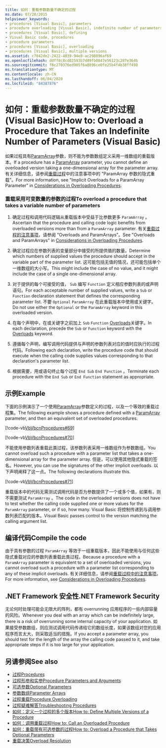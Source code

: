 ```yaml
---
title: 如何：重载参数数量不确定的过程
ms.date: 07/20/2015
helpviewer_keywords:
- procedures [Visual Basic], parameters
- procedure overloading [Visual Basic], indefinite number of parameters
- procedures [Visual Basic], defining
- Visual Basic code, procedures
- procedure parameters
- procedures [Visual Basic], overloading
- procedures [Visual Basic], multiple versions
ms.assetid: c7042de2-2422-4039-94e8-ac298896af69
ms.openlocfilehash: ddff8c8cd82593b7d89fb0847e56123c287e364b
ms.sourcegitcommit: f8c270376ed905f6a8896ce0fe25b4f4b38ff498
ms.translationtype: MT
ms.contentlocale: zh-CN
ms.lasthandoff: 06/04/2020
ms.locfileid: "84387876"
---
```

# <a name="how-to-overload-a-procedure-that-takes-an-indefinite-number-of-parameters-visual-basic"></a><span data-ttu-id="e83f5-102">如何：重载参数数量不确定的过程 (Visual Basic)</span><span class="sxs-lookup"><span data-stu-id="e83f5-102">How to: Overload a Procedure that Takes an Indefinite Number of Parameters (Visual Basic)</span></span>
<span data-ttu-id="e83f5-103">如果过程具有[ParamArray](../../../language-reference/modifiers/paramarray.md)参数，则不能为参数数组定义采用一维数组的重载版本。</span><span class="sxs-lookup"><span data-stu-id="e83f5-103">If a procedure has a [ParamArray](../../../language-reference/modifiers/paramarray.md) parameter, you cannot define an overloaded version taking a one-dimensional array for the parameter array.</span></span> <span data-ttu-id="e83f5-104">有关详细信息，请参阅[重载过程](./considerations-in-overloading-procedures.md)中的注意事项中的 "ParamArray 参数的隐式重载"。</span><span class="sxs-lookup"><span data-stu-id="e83f5-104">For more information, see "Implicit Overloads for a ParamArray Parameter" in [Considerations in Overloading Procedures](./considerations-in-overloading-procedures.md).</span></span>  
  
### <a name="to-overload-a-procedure-that-takes-a-variable-number-of-parameters"></a><span data-ttu-id="e83f5-105">重载采用可变数量的参数的过程</span><span class="sxs-lookup"><span data-stu-id="e83f5-105">To overload a procedure that takes a variable number of parameters</span></span>  
  
1. <span data-ttu-id="e83f5-106">确定过程和调用代码逻辑从重载版本中受益于比参数更多 `ParamArray` 。</span><span class="sxs-lookup"><span data-stu-id="e83f5-106">Ascertain that the procedure and calling code logic benefits from overloaded versions more than from a `ParamArray` parameter.</span></span> <span data-ttu-id="e83f5-107">有关[重载过程的注意事项](./considerations-in-overloading-procedures.md)，请参阅 "Overloads and ParamArrays"。</span><span class="sxs-lookup"><span data-stu-id="e83f5-107">See "Overloads and ParamArrays" in [Considerations in Overloading Procedures](./considerations-in-overloading-procedures.md).</span></span>  
  
2. <span data-ttu-id="e83f5-108">确定过程应在参数列表的变量部分中接受的所提供值的数量。</span><span class="sxs-lookup"><span data-stu-id="e83f5-108">Determine which numbers of supplied values the procedure should accept in the variable part of the parameter list.</span></span> <span data-ttu-id="e83f5-109">这可能包括无值的情况，还可能包括单个一维数组的大小写。</span><span class="sxs-lookup"><span data-stu-id="e83f5-109">This might include the case of no value, and it might include the case of a single one-dimensional array.</span></span>  
  
3. <span data-ttu-id="e83f5-110">对于提供的每个可接受的值， `Sub` 编写 `Function` 定义相应参数列表的或声明语句。</span><span class="sxs-lookup"><span data-stu-id="e83f5-110">For each acceptable number of supplied values, write a `Sub` or `Function` declaration statement that defines the corresponding parameter list.</span></span> <span data-ttu-id="e83f5-111">不要 `Optional` `ParamArray` 在此重载版本中使用或关键字。</span><span class="sxs-lookup"><span data-stu-id="e83f5-111">Do not use either the `Optional` or the `ParamArray` keyword in this overloaded version.</span></span>  
  
4. <span data-ttu-id="e83f5-112">在每个声明中，在或关键字之前加上 `Sub` `Function` [Overloads](../../../language-reference/modifiers/overloads.md)关键字。</span><span class="sxs-lookup"><span data-stu-id="e83f5-112">In each declaration, precede the `Sub` or `Function` keyword with the [Overloads](../../../language-reference/modifiers/overloads.md) keyword.</span></span>  
  
5. <span data-ttu-id="e83f5-113">遵循每个声明，编写调用代码提供与声明的参数列表对应的值时应执行的过程代码。</span><span class="sxs-lookup"><span data-stu-id="e83f5-113">Following each declaration, write the procedure code that should execute when the calling code supplies values corresponding to that declaration's parameter list.</span></span>  
  
6. <span data-ttu-id="e83f5-114">根据需要，用或语句终止每个过程 `End Sub` `End Function` 。</span><span class="sxs-lookup"><span data-stu-id="e83f5-114">Terminate each procedure with the `End Sub` or `End Function` statement as appropriate.</span></span>  
  
## <a name="example"></a><span data-ttu-id="e83f5-115">示例</span><span class="sxs-lookup"><span data-stu-id="e83f5-115">Example</span></span>  
 <span data-ttu-id="e83f5-116">下面的示例演示了一个使用[ParamArray](../../../language-reference/modifiers/paramarray.md)参数定义的过程，以及一个等效的重载过程集。</span><span class="sxs-lookup"><span data-stu-id="e83f5-116">The following example shows a procedure defined with a [ParamArray](../../../language-reference/modifiers/paramarray.md) parameter, and then an equivalent set of overloaded procedures.</span></span>  
  
 [!code-vb[VbVbcnProcedures#69](~/samples/snippets/visualbasic/VS_Snippets_VBCSharp/VbVbcnProcedures/VB/Class1.vb#69)]  
  
 [!code-vb[VbVbcnProcedures#70](~/samples/snippets/visualbasic/VS_Snippets_VBCSharp/VbVbcnProcedures/VB/Class1.vb#70)]  
  
 <span data-ttu-id="e83f5-117">不能使用参数列表重载此类过程，该参数列表采用一维数组作为参数数组。</span><span class="sxs-lookup"><span data-stu-id="e83f5-117">You cannot overload such a procedure with a parameter list that takes a one-dimensional array for the parameter array.</span></span> <span data-ttu-id="e83f5-118">但是，可以使用其他隐式重载的签名。</span><span class="sxs-lookup"><span data-stu-id="e83f5-118">However, you can use the signatures of the other implicit overloads.</span></span> <span data-ttu-id="e83f5-119">以下声明阐释了这一点。</span><span class="sxs-lookup"><span data-stu-id="e83f5-119">The following declarations illustrate this.</span></span>  
  
 [!code-vb[VbVbcnProcedures#71](~/samples/snippets/visualbasic/VS_Snippets_VBCSharp/VbVbcnProcedures/VB/Class1.vb#71)]  
  
 <span data-ttu-id="e83f5-120">重载版本中的代码无需测试调用代码是否为参数提供了一个或多个值，如果有，则不需要测试 `ParamArray` 。</span><span class="sxs-lookup"><span data-stu-id="e83f5-120">The code in the overloaded versions does not have to test whether the calling code supplied one or more values for the `ParamArray` parameter, or if so, how many.</span></span> <span data-ttu-id="e83f5-121">Visual Basic 将控制传递到与调用参数列表匹配的版本。</span><span class="sxs-lookup"><span data-stu-id="e83f5-121">Visual Basic passes control to the version matching the calling argument list.</span></span>  
  
## <a name="compile-the-code"></a><span data-ttu-id="e83f5-122">编译代码</span><span class="sxs-lookup"><span data-stu-id="e83f5-122">Compile the code</span></span>  
 <span data-ttu-id="e83f5-123">由于具有参数的过程 `ParamArray` 等效于一组重载版本，因此不能使用与任何这些隐式重载对应的参数列表重载此类过程。</span><span class="sxs-lookup"><span data-stu-id="e83f5-123">Because a procedure with a `ParamArray` parameter is equivalent to a set of overloaded versions, you cannot overload such a procedure with a parameter list corresponding to any of these implicit overloads.</span></span> <span data-ttu-id="e83f5-124">有关详细信息，请参阅[重载过程中的注意事项](./considerations-in-overloading-procedures.md)。</span><span class="sxs-lookup"><span data-stu-id="e83f5-124">For more information, see [Considerations in Overloading Procedures](./considerations-in-overloading-procedures.md).</span></span>  
  
## <a name="net-framework-security"></a><span data-ttu-id="e83f5-125">.NET Framework 安全性</span><span class="sxs-lookup"><span data-stu-id="e83f5-125">.NET Framework Security</span></span>  
 <span data-ttu-id="e83f5-126">无论何时处理可能会无限大的阵列，都有 overrunning 应用程序的一些内部容量的风险。</span><span class="sxs-lookup"><span data-stu-id="e83f5-126">Whenever you deal with an array which can be indefinitely large, there is a risk of overrunning some internal capacity of your application.</span></span> <span data-ttu-id="e83f5-127">如果接受参数数组，则应测试调用代码传递给它的数组长度，如果该数组对您的应用程序而言太大，则采取适当的措施。</span><span class="sxs-lookup"><span data-stu-id="e83f5-127">If you accept a parameter array, you should test for the length of the array the calling code passed to it, and take appropriate steps if it is too large for your application.</span></span>  
  
## <a name="see-also"></a><span data-ttu-id="e83f5-128">另请参阅</span><span class="sxs-lookup"><span data-stu-id="e83f5-128">See also</span></span>

- [<span data-ttu-id="e83f5-129">过程</span><span class="sxs-lookup"><span data-stu-id="e83f5-129">Procedures</span></span>](./index.md)
- [<span data-ttu-id="e83f5-130">过程形参和实参</span><span class="sxs-lookup"><span data-stu-id="e83f5-130">Procedure Parameters and Arguments</span></span>](./procedure-parameters-and-arguments.md)
- [<span data-ttu-id="e83f5-131">可选参数</span><span class="sxs-lookup"><span data-stu-id="e83f5-131">Optional Parameters</span></span>](./optional-parameters.md)
- [<span data-ttu-id="e83f5-132">参数数组</span><span class="sxs-lookup"><span data-stu-id="e83f5-132">Parameter Arrays</span></span>](./parameter-arrays.md)
- [<span data-ttu-id="e83f5-133">过程重载</span><span class="sxs-lookup"><span data-stu-id="e83f5-133">Procedure Overloading</span></span>](./procedure-overloading.md)
- [<span data-ttu-id="e83f5-134">过程疑难解答</span><span class="sxs-lookup"><span data-stu-id="e83f5-134">Troubleshooting Procedures</span></span>](./troubleshooting-procedures.md)
- [<span data-ttu-id="e83f5-135">如何：定义一个过程的多个版本</span><span class="sxs-lookup"><span data-stu-id="e83f5-135">How to: Define Multiple Versions of a Procedure</span></span>](./how-to-define-multiple-versions-of-a-procedure.md)
- [<span data-ttu-id="e83f5-136">如何：调用重载过程</span><span class="sxs-lookup"><span data-stu-id="e83f5-136">How to: Call an Overloaded Procedure</span></span>](./how-to-call-an-overloaded-procedure.md)
- [<span data-ttu-id="e83f5-137">如何：重载带有可选参数的过程</span><span class="sxs-lookup"><span data-stu-id="e83f5-137">How to: Overload a Procedure that Takes Optional Parameters</span></span>](./how-to-overload-a-procedure-that-takes-optional-parameters.md)
- [<span data-ttu-id="e83f5-138">重载决策</span><span class="sxs-lookup"><span data-stu-id="e83f5-138">Overload Resolution</span></span>](./overload-resolution.md)
